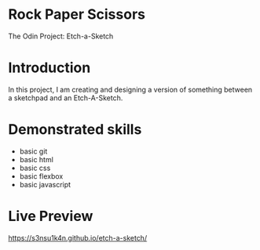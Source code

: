 # Rock Paper Scissors

The Odin Project: Etch-a-Sketch

# Introduction

In this project, I am creating and designing a version of something between a sketchpad and an Etch-A-Sketch.

# Demonstrated skills

- basic git
- basic html
- basic css
- basic flexbox
- basic javascript

# Live Preview

https://s3nsu1k4n.github.io/etch-a-sketch/
